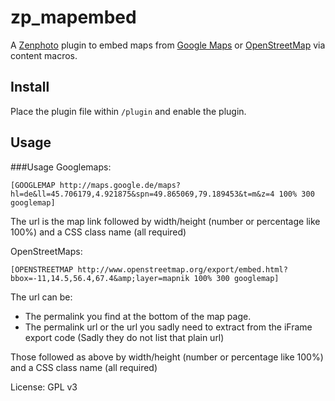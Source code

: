zp_mapembed
===========

A [Zenphoto](http://www.zenphoto.org) plugin to embed maps from [Google Maps](https://www.google.de/maps/) or [OpenStreetMap](http://www.openstreetmap.org/) via content macros.

Install
-------
Place the plugin file within `/plugin` and enable the plugin.
 
Usage
------

###Usage Googlemaps:

`[GOOGLEMAP http://maps.google.de/maps?hl=de&ll=45.706179,4.921875&spn=49.865069,79.189453&t=m&z=4 100% 300 googlemap]`

The url is the map link followed by width/height (number or percentage like 100%) and a CSS class name (all required)
  
OpenStreetMaps:

`[OPENSTREETMAP http://www.openstreetmap.org/export/embed.html?bbox=-11,14.5,56.4,67.4&amp;layer=mapnik 100% 300 googlemap]`
 
The url can be: 
- The permalink you find at the bottom of the map page.
- The permalink url or the url you sadly need to extract from the iFrame export code (Sadly they do not list that plain url)
 
Those followed as above by width/height (number or percentage like 100%) and a CSS class name (all required)
 
License: GPL v3 

